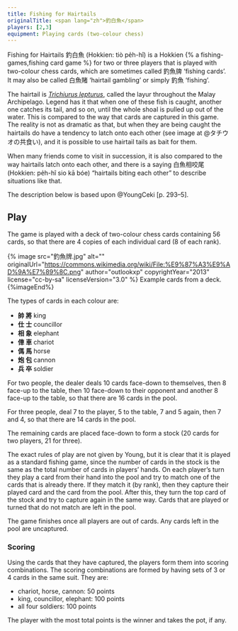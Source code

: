```yaml
---
title: Fishing for Hairtails
originalTitle: <span lang="zh">釣白魚</span>
players: [2,3]
equipment: Playing cards (two-colour chess)
---
```


<p class="lead">
Fishing for Hairtails <span lang="zh-Hant">釣白魚</span> (Hokkien: <span lang="nan-Latn">tiò pe̍h-hî</span>) is a Hokkien {% a fishing-games,fishing card game %} for two or three players that is played with two-colour chess cards, which are sometimes called <span lang="zh-Hant">釣魚牌</span> ‘fishing cards’.  It may also be called <span lang="zh-Hant">白魚賭</span> ‘hairtail gambling’ or simply <span lang="zh-Hant">釣魚</span> ‘fishing’.
</p>

<!-- excerpt -->

The hairtail is [<cite>Trichiurus lepturus</cite>,](https://en.wikipedia.org/wiki/Largehead_hairtail) called the <span lang="ms">layur</span> throughout the Malay Archipelago. Legend has it that when one of these fish is caught, another one catches its tail, and so on, until the whole shoal is pulled up out of the water. This is compared to the way that cards are captured in this game. The reality is not as dramatic as that, but when they are being caught the hairtails do have a tendency to latch onto each other (see image at @タチウオの共食い), and it is possible to use hairtail tails as bait for them.

When many friends come to visit in succession, it is also compared to the way hairtails latch onto each other, and there is a saying <span lang="zh-Hant">白魚相咬尾</span> (Hokkien: <span lang="nan-Latn">pe̍h-hî sio kā bóe</span>) “hairtails biting each other” to describe situations like that.

The description below is based upon @YoungCeki [p. 293–5].

<!--
Chineesche visschers verhalen vandezen visch dat,wan eréénuiteenschool aandenhoek gevangen isenuithetwater gehaald wordt,denaaste buurman hem onmiddelijk indenstaart bijtenzich mede laat optrekken.Deze handeling plant zich voort door degeheele school en200ge beurt hetdatdevisscher meteenonbeduidend stukje aas,bestaande uiteenmoot vandenzelfden »witten visch"inéénkeer eengroot aantal dier visschen vaugt. Nuheeft deChineesche kaartspeler dievorming vancenaaneenschakeling door den »witten visch "vergeleken metdevorming vanseriën inzijnkaartspel ,en aanééndier spelen dennaam »denwitten visch hengelen “gegeven . Buiten het kaartspel wordt deze hebbelijkheid van den »witten visch" nog gebezigd om te wijzen op een ongewoon groot aantal vrienden, die achtereenvolgens op den zelfdeuntijd een bezoek komen brengen. Het achter elkander binnenkomen der vrieden wordt nl. vergeleken met die reeks witte visschen aan den hengel, en onder een welkemstgroet voegt de gastheer den bezoekers toe: "de witte visschen bitjen elkander in den staart"

Chinese fishermen tell that when one of the school's fish is caught at an angle and taken out of the water, its next neighbour immediately bites its tail and pulls it up with him. This action is repeated throughout the whole school and 200 times the fisherman fishes a large number of fish with an insignificant piece of bait consisting of the same "white fish". Now the Chinese card player has compared the formation of cen links by the "white fish" with the formation of saris in his card game, and has given this game the name "angling the white fish". Outside the card game, the "whitefish's" ability is also used to refer to an unusually large number of friends who come to visit successively at the same time. The arrival of friends one after the other is compared to a series of white fish on a fishing rod, and under a greeting the host adds: "the white fish bit each other in the tail".

Translated with www.DeepL.com/Translator (free version)

-->

<!-- 
一方有難，八方追著啃

釣帶魚時，會發生一種神奇現象。《海錯圖》畫的就是這個場景：一隻帶魚咬鉤後，另一隻會咬住它的尾巴，一起被提出水。

這可不是瞎說的，今天人們釣帶魚時，仍能看到這種奇觀，有時甚至能一次提起三四條帶魚。閩南有漁諺「白魚相咬尾」、「白魚連尾釣」即此。

原文網址：https://kknews.cc/food/mpov422.html

When one side is in trouble, all sides follow

When fishing for striped bass, a magical phenomenon occurs. This is the scene depicted in The Sea of Mistakes, where one striped bass bites the hook and then another bites its tail and is lifted out of the water together.

This is not just nonsense, as people can still see this spectacle when fishing for striped bass today, sometimes even lifting three or four fish at a time. There is a fishing proverb in Minnan that says "white fish bite each other's tails" and "white fish caught with tails".

Original website: https://kknews.cc/food/mpov422.html

Translated with www.DeepL.com/Translator (free version)

-->

## Play

The game is played with a deck of two-colour chess cards containing 56 cards, so that there are 4 copies of each individual card (8 of each rank).

{% image src="釣魚牌.jpg" alt="" 
    originalUrl="https://commons.wikimedia.org/wiki/File:%E9%87%A3%E9%AD%9A%E7%89%8C.png"
    author="outlookxp" copyrightYear="2013"
    license="cc-by-sa" licenseVersion="3.0" %}
Example cards from a deck.
{%imageEnd%}

The types of cards in each colour are:

<ul class="columnar">
<li><b><span lang="zh-Hant" class="red">帥</span> <span lang="zh-Hant">將</span></b> king
<li><b><span lang="zh-Hant" class="red">仕</span> <span lang="zh-Hant">士</span></b> councillor
<li><b><span lang="zh-Hant" class="red">相</span> <span lang="zh-Hant">象</span></b> elephant
<li><b><span lang="zh-Hant" class="red">俥</span> <span lang="zh-Hant">車</span></b> chariot
<li><b><span lang="zh-Hant" class="red">傌</span> <span lang="zh-Hant">馬</span></b> horse
<li><b><span lang="zh-Hant" class="red">炮</span> <span lang="zh-Hant">包</span></b> cannon
<li><b><span lang="zh-Hant" class="red">兵</span> <span lang="zh-Hant">卒</span></b> soldier
</ul>

For two people, the dealer deals 10 cards face-down to themselves, then 8 face-up to the table, then 10 face-down to their opponent and another 8 face-up to the table, so that there are 16 cards in the pool.

For three people, deal 7 to the player, 5 to the table, 7 and 5 again, then 7 and 4, so that there are 14 cards in the pool.

The remaining cards are placed face-down to form a stock (20 cards for two players, 21 for three).

The exact rules of play are not given by Young, but it is clear that it is played as a standard fishing game, since the number of cards in the stock is the same as the total number of cards in players’ hands. On each player’s turn they play a card from their hand into the pool and try to match one of the cards that is already there. If they match it (by rank), then they capture their played card and the card from the pool. After this, they turn the top card of the stock and try to capture again in the same way. Cards that are played or turned that do not match are left in the pool.

The game finishes once all players are out of cards. Any cards left in the pool are uncaptured.

### Scoring

Using the cards that they have captured, the players form them into scoring combinations. The scoring combinations are formed by having sets of 3 or 4 cards in the same suit. They are:

- chariot, horse, cannon: 50 points
- king, councillor, elephant: 100 points
- all four soldiers: 100 points

The player with the most total points is the winner and takes the pot, if any.
